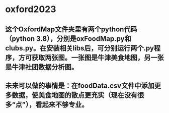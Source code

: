 # oxford2023
## 这个OxfordMap文件夹里有两个python代码（python 3.8），分别是oxFoodMap.py和clubs.py。在安装相关libs后，可分别运行两个.py程序，方可获取两张图。一张图是牛津美食地图，另一张是牛津社团数据分析图。
## 未来可以做的事情是：在foodData.csv文件中添加更多数据，使美食地图的散点更充实（现在没有很多“点”），看起来不够专业。


